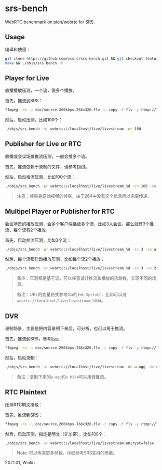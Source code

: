 # srs-bench

WebRTC benchmark on [pion/webrtc](https://github.com/pion/webrtc) for [SRS](https://github.com/ossrs/srs).

## Usage

编译和使用：

```bash
git clone https://github.com/ossrs/srs-bench.git && git checkout feature/rtc && 
make && ./objs/srs_bench -h
```

## Player for Live

直播播放压测，一个流，很多个播放。

首先，推流到SRS：

```bash
ffmpeg -re -i doc/source.200kbps.768x320.flv -c copy -f flv -y rtmp://localhost/live/livestream
```

然后，启动压测，比如100个：

```bash
./objs/srs_bench -sr webrtc://localhost/live/livestream -nn 100
```

## Publisher for Live or RTC

直播或会议场景推流压测，一般会推多个流。

首先，推流依赖于录制的文件，请参考[DVR](#dvr)。

然后，启动推流压测，比如100个流：

```bash
./objs/srs_bench -pr webrtc://localhost/live/livestream_%d -sn 100 -sa a.ogg -sv v.h264 -fps 25
```

> 注意：帧率是原始视频的帧率，由于264中没有这个信息所以需要传递。

## Multipel Player or Publisher for RTC

会议场景的播放压测，会多个客户端播放多个流，比如3人会议，那么就有3个推流，每个流有2个播放。

首先，启动推流压测，比如3个流：

```bash
./objs/srs_bench -pr webrtc://localhost/live/livestream_%d -sn 3 -sa a.ogg -sv v.h264 -fps 25
```

然后，每个流都启动播放压测，比如每个流2个播放：

```bash
./objs/srs_bench -sr webrtc://localhost/live/livestream_%d -sn 3 -nn 2
```

> 备注：压测都是基于流，可以任意设计推流和播放的流路数，实现不同的场景。

> 备注：URL的变量格式参考Go的`fmt.Sprintf`，比如可以用`webrtc://localhost/live/livestream_%03d`。

## DVR

录制场景，主要是把内容录制下来后，可分析，也可以用于推流。

首先，推流到SRS，参考[live](#player-for-live)。

```bash
ffmpeg -re -i doc/source.200kbps.768x320.flv -c copy -f flv -y rtmp://localhost/live/livestream
```

然后，启动录制：

```bash
./objs/srs_bench -sr webrtc://localhost/live/livestream -da a.ogg -dv v.h264
```

> 备注：录制下来的`a.ogg`和`v.h264`可以用做推流。

## RTC Plaintext

压测RTC明文播放：

首先，推流到SRS：

```bash
ffmpeg -re -i doc/source.200kbps.768x320.flv -c copy -f flv -y rtmp://localhost/live/livestream
```

然后，启动压测，指定是明文（非加密），比如100个：

```bash
./objs/srs_bench -sr webrtc://localhost/live/livestream?encrypt=false -nn 100
```

> Note: 可以传递更多参数，详细参考SRS支持的参数。

2021.01, Winlin
